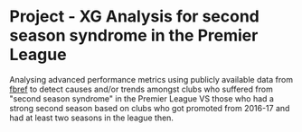 # Project - XG Analysis for second season syndrome in the Premier League

Analysing advanced performance metrics using publicly available data from
[fbref](https://fbref.com/en/squads/5bfb9659/2021-2022/Leeds-United-Stats) to 
detect causes and/or trends amongst clubs who suffered from "second season syndrome" in the Premier League VS those who had a strong second season based
on clubs who got promoted from 2016-17 and had at least two seasons in the league then.

